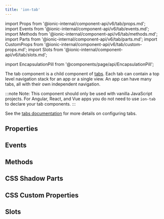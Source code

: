 ```yaml
---
title: 'ion-tab'
---
```


import Props from '@ionic-internal/component-api/v6/tab/props.md';
import Events from '@ionic-internal/component-api/v6/tab/events.md';
import Methods from '@ionic-internal/component-api/v6/tab/methods.md';
import Parts from '@ionic-internal/component-api/v6/tab/parts.md';
import CustomProps from '@ionic-internal/component-api/v6/tab/custom-props.md';
import Slots from '@ionic-internal/component-api/v6/tab/slots.md';

<head>
  <title>ion-tab - Ionic Framework Application Component</title>
  <meta
    name="description"
    content="ion-tab is a child component of tabs. Each ion-tab can contain a top level navigation stack for an application or a single view. Read to learn more."
  />
</head>

import EncapsulationPill from '@components/page/api/EncapsulationPill';

<EncapsulationPill type="shadow" />

The tab component is a child component of [tabs](tabs.md). Each tab can contain a top level navigation stack for an app or a single view. An app can have many tabs, all with their own independent navigation.

:::note
Note: This component should only be used with vanilla JavaScript projects. For Angular, React, and Vue apps you do not need to use `ion-tab` to declare your tab components.
:::

See the [tabs documentation](tabs.md) for more details on configuring tabs.

## Properties

<Props />

## Events

<Events />

## Methods

<Methods />

## CSS Shadow Parts

<Parts />

## CSS Custom Properties

<CustomProps />

## Slots

<Slots />
